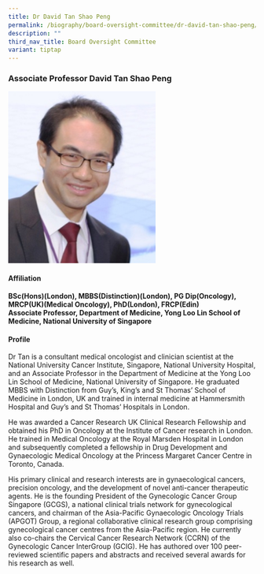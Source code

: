 ```yaml
---
title: Dr David Tan Shao Peng
permalink: /biography/board-oversight-committee/dr-david-tan-shao-peng/
description: ""
third_nav_title: Board Oversight Committee
variant: tiptap
---
```

### Associate Professor David Tan Shao Peng

<img src="/images/Biography/Board%20of%20Oversight%20Committee/associate%20professor%20david%20tan%20shao%20peng.jpg" style="width:300px">

<h4> Affiliation </h4>

<b>BSc(Hons)(London), MBBS(Distinction)(London), PG Dip(Oncology), MRCP(UK)(Medical Oncology), PhD(London), FRCP(Edin)</b>
<br>
<b>Associate Professor, Department of Medicine, Yong Loo Lin School of Medicine, National University of Singapore</b>

<h4> Profile </h4>

Dr Tan is a consultant medical oncologist and clinician scientist at the National University Cancer Institute, Singapore, National University Hospital, and an Associate Professor in the Department of Medicine at the Yong Loo Lin School of Medicine, National University of Singapore. He graduated MBBS with Distinction from Guy’s, King’s and St Thomas’ School of Medicine in London, UK and trained in internal medicine at Hammersmith Hospital and Guy’s and St Thomas’ Hospitals in London.

He was awarded a Cancer Research UK Clinical Research Fellowship and obtained his PhD in Oncology at the Institute of Cancer research in London. He trained in Medical Oncology at the Royal Marsden Hospital in London and subsequently completed a fellowship in Drug Development and Gynaecologic Medical Oncology at the Princess Margaret Cancer Centre in Toronto, Canada.

His primary clinical and research interests are in gynaecological cancers, precision oncology, and the development of novel anti-cancer therapeutic agents. He is the founding President of the Gynecologic Cancer Group Singapore (GCGS), a national clinical trials network for gynecological cancers, and chairman of the Asia-Pacific Gynaecologic Oncology Trials (APGOT) Group, a regional collaborative clinical research group comprising gynecological cancer centres from the Asia-Pacific region. He currently also co-chairs the Cervical Cancer Research Network (CCRN) of the Gynecologic Cancer InterGroup (GCIG). He has authored over 100 peer-reviewed scientific papers and abstracts and received several awards for his research as well.